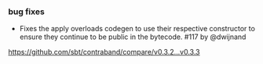
### bug fixes

- Fixes the apply overloads codegen to use their respective constructor to ensure they continue to be public in
    the bytecode. #117 by @dwijnand

https://github.com/sbt/contraband/compare/v0.3.2...v0.3.3
